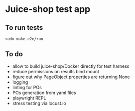 # Juice-shop test app

## To run tests
`sudo make e2e/run`

## To do
- allow to build juice-shop/Docker directly for test harness 
- reduce permissions on results bind mount
- figure out why PageObject.properties are returning None
- logging
- linting for POs
- POs generation from yaml files
- playwright REPL
- stress testing via locust.io 
